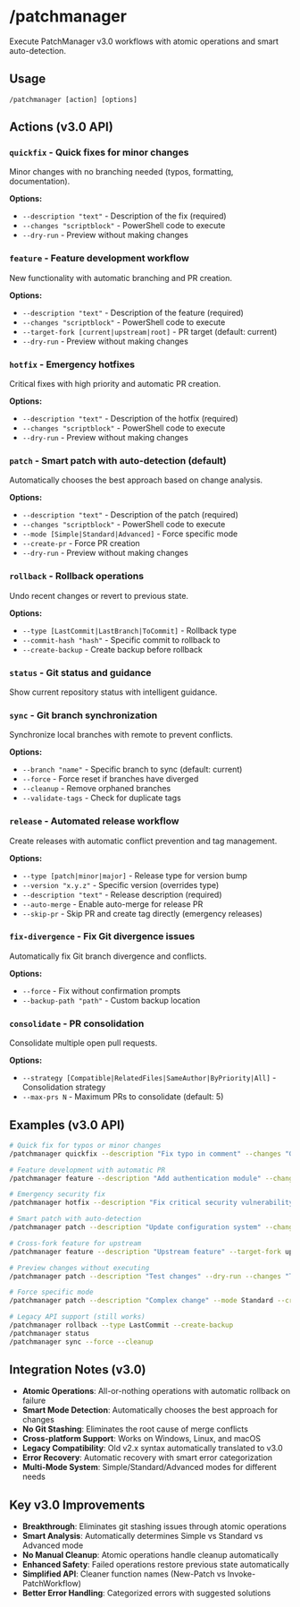 # /patchmanager

Execute PatchManager v3.0 workflows with atomic operations and smart auto-detection.

## Usage
```
/patchmanager [action] [options]
```

## Actions (v3.0 API)

### `quickfix` - Quick fixes for minor changes
Minor changes with no branching needed (typos, formatting, documentation).

**Options:**
- `--description "text"` - Description of the fix (required)
- `--changes "scriptblock"` - PowerShell code to execute 
- `--dry-run` - Preview without making changes

### `feature` - Feature development workflow  
New functionality with automatic branching and PR creation.

**Options:**
- `--description "text"` - Description of the feature (required)
- `--changes "scriptblock"` - PowerShell code to execute
- `--target-fork [current|upstream|root]` - PR target (default: current)
- `--dry-run` - Preview without making changes

### `hotfix` - Emergency hotfixes
Critical fixes with high priority and automatic PR creation.

**Options:**
- `--description "text"` - Description of the hotfix (required)
- `--changes "scriptblock"` - PowerShell code to execute
- `--dry-run` - Preview without making changes

### `patch` - Smart patch with auto-detection (default)
Automatically chooses the best approach based on change analysis.

**Options:**
- `--description "text"` - Description of the patch (required)
- `--changes "scriptblock"` - PowerShell code to execute
- `--mode [Simple|Standard|Advanced]` - Force specific mode
- `--create-pr` - Force PR creation
- `--dry-run` - Preview without making changes

### `rollback` - Rollback operations
Undo recent changes or revert to previous state.

**Options:**
- `--type [LastCommit|LastBranch|ToCommit]` - Rollback type
- `--commit-hash "hash"` - Specific commit to rollback to
- `--create-backup` - Create backup before rollback

### `status` - Git status and guidance
Show current repository status with intelligent guidance.

### `sync` - Git branch synchronization
Synchronize local branches with remote to prevent conflicts.

**Options:**
- `--branch "name"` - Specific branch to sync (default: current)
- `--force` - Force reset if branches have diverged
- `--cleanup` - Remove orphaned branches
- `--validate-tags` - Check for duplicate tags

### `release` - Automated release workflow
Create releases with automatic conflict prevention and tag management.

**Options:**
- `--type [patch|minor|major]` - Release type for version bump
- `--version "x.y.z"` - Specific version (overrides type)
- `--description "text"` - Release description (required)
- `--auto-merge` - Enable auto-merge for release PR
- `--skip-pr` - Skip PR and create tag directly (emergency releases)

### `fix-divergence` - Fix Git divergence issues
Automatically fix Git branch divergence and conflicts.

**Options:**
- `--force` - Fix without confirmation prompts
- `--backup-path "path"` - Custom backup location

### `consolidate` - PR consolidation
Consolidate multiple open pull requests.

**Options:**
- `--strategy [Compatible|RelatedFiles|SameAuthor|ByPriority|All]` - Consolidation strategy
- `--max-prs N` - Maximum PRs to consolidate (default: 5)

## Examples (v3.0 API)

```bash
# Quick fix for typos or minor changes
/patchmanager quickfix --description "Fix typo in comment" --changes "Get-Content file.ps1 | ForEach-Object { $_ -replace 'teh', 'the' } | Set-Content file.ps1"

# Feature development with automatic PR
/patchmanager feature --description "Add authentication module" --changes "New-AuthenticationModule"

# Emergency security fix
/patchmanager hotfix --description "Fix critical security vulnerability" --changes "Apply-SecurityPatch"

# Smart patch with auto-detection
/patchmanager patch --description "Update configuration system" --changes "Update-ConfigurationSystem"

# Cross-fork feature for upstream
/patchmanager feature --description "Upstream feature" --target-fork upstream --changes "Add-UpstreamFeature"

# Preview changes without executing
/patchmanager patch --description "Test changes" --dry-run --changes "Test-NewFeature"

# Force specific mode
/patchmanager patch --description "Complex change" --mode Standard --create-pr --changes "Implement-ComplexFeature"

# Legacy API support (still works)
/patchmanager rollback --type LastCommit --create-backup
/patchmanager status
/patchmanager sync --force --cleanup
```

## Integration Notes (v3.0)

- **Atomic Operations**: All-or-nothing operations with automatic rollback on failure
- **Smart Mode Detection**: Automatically chooses the best approach for changes
- **No Git Stashing**: Eliminates the root cause of merge conflicts
- **Cross-platform Support**: Works on Windows, Linux, and macOS
- **Legacy Compatibility**: Old v2.x syntax automatically translated to v3.0
- **Error Recovery**: Automatic recovery with smart error categorization
- **Multi-Mode System**: Simple/Standard/Advanced modes for different needs

## Key v3.0 Improvements

- **Breakthrough**: Eliminates git stashing issues through atomic operations
- **Smart Analysis**: Automatically determines Simple vs Standard vs Advanced mode
- **No Manual Cleanup**: Atomic operations handle cleanup automatically
- **Enhanced Safety**: Failed operations restore previous state automatically
- **Simplified API**: Cleaner function names (New-Patch vs Invoke-PatchWorkflow)
- **Better Error Handling**: Categorized errors with suggested solutions